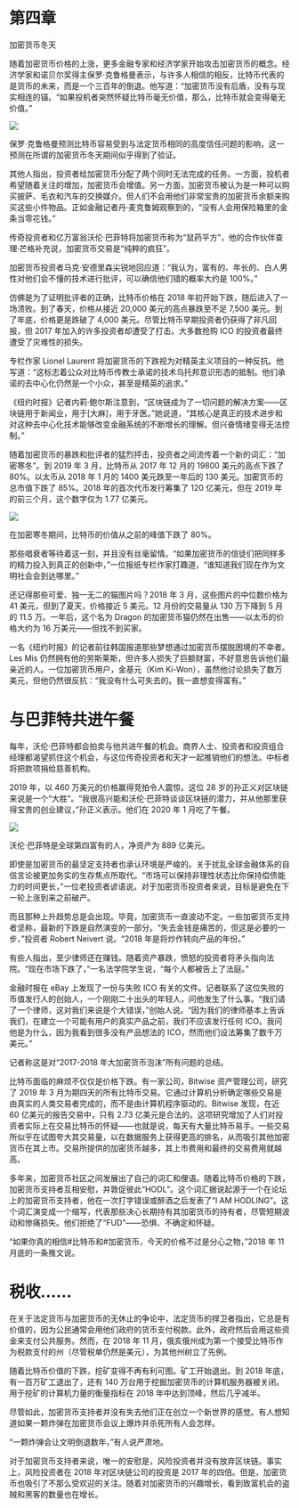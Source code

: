 # 第四章

加密货币冬天

随着加密货币价格的上涨，更多金融专家和经济学家开始攻击加密货币的概念。经济学家和诺贝尔奖得主保罗·克鲁格曼表示，与许多人相信的相反，比特币代表的是货币的未来，而是一个三百年的倒退。他写道：“加密货币没有后盾，没有与现实相连的锚。“如果投机者突然怀疑比特币毫无价值，那么，比特币就会变得毫无价值。”

![](img/GettyImages-461807168.jpg)

保罗·克鲁格曼预测比特币容易受到与法定货币相同的高度信任问题的影响，这一预测在所谓的加密货币冬天期间似乎得到了验证。

其他人指出，投资者给加密货币分配了两个同时无法完成的任务。一方面，投机者希望随着关注的增加，加密货币会增值。另一方面，加密货币被认为是一种可以购买披萨、毛衣和汽车的交换媒介。但人们不会用他们非常宝贵的加密货币余额来购买这些小件物品。正如金融记者丹·麦克鲁姆观察到的，“没有人会用保险箱里的金条当零花钱。”

传奇投资者和亿万富翁沃伦·巴菲特将加密货币称为“鼠药平方”，他的合作伙伴查理·芒格补充说，加密货币交易是“纯粹的疯狂”。

加密货币投资者马克·安德里森尖锐地回应道：“我认为，富有的、年长的、白人男性对他们会不懂的技术进行批评，可以确信他们错的概率大约是 100%。”

仿佛是为了证明批评者的正确，比特币价格在 2018 年初开始下跌，随后进入了一场溃败。到了春天，价格从接近 20,000 美元的高点暴跌至不足 7,500 美元。到了年底，价格更是跌破了 4,000 美元。尽管比特币早期投资者仍获得了非凡回报，但 2017 年加入的许多投资者却遭受了打击。大多数抢购 ICO 的投资者最终遭受了灾难性的损失。

专栏作家 Lionel Laurent 将加密货币的下跌视为对精英主义项目的一种反抗。他写道：“这标志着公众对比特币传教士承诺的技术乌托邦意识形态的抵制。他们承诺的去中心化仍然是一个小众，甚至是精英的追求。”

《纽约时报》记者内莉·鲍尔斯注意到，“区块链成为了一切问题的解决方案——区块链用于新闻业，用于[大麻]，用于牙医。”她说道，“其核心是真正的技术进步和对这种去中心化技术能够改变金融系统的不断增长的理解。但兴奋情绪变得无法控制。”

随着加密货币的暴跌和批评者的猛烈抨击，投资者之间流传着一个新的词汇：“加密寒冬”。到 2019 年 3 月，比特币从 2017 年 12 月的 19800 美元的高点下跌了 80%。以太币从 2018 年 1 月的 1400 美元跌至一年后的 130 美元。加密货币的总市值下跌了 85%。2018 年的首次代币发行筹集了 120 亿美元，但在 2019 年的前三个月，这个数字仅为 1.77 亿美元。

![](img/shutterstock_1561526074.jpg)

在加密寒冬期间，比特币的价值从之前的峰值下跌了 80%。

那些唱衰者等待着这一刻，并且没有丝毫留情。“如果加密货币的信徒们把同样多的精力投入到真正的创新中，”一位报纸专栏作家打趣道，“谁知道我们现在作为文明社会会到达哪里。”

还记得那些可爱、独一无二的猫图片吗？2018 年 3 月，这些图片的中位数价格为 41 美元，但到了夏天，价格接近 5 美元。12 月份的交易量从 130 万下降到 5 月的 11.5 万。一年后，这个名为 Dragon 的加密货币猫仍然在出售——以太币的价格大约为 16 万美元——但找不到买家。

一名《纽约时报》的记者前往韩国报道那些梦想通过加密货币摆脱困境的不幸者。Les Mis 仍然拥有他的劳斯莱斯，但许多人损失了巨额财富，不好意思告诉他们最亲近的人。一位加密货币用户，金基元（Kim Ki-Won），虽然他讨论损失了数万美元，但他仍然很反抗：“我没有什么可失去的。我一直想变得富有。”

# 与巴菲特共进午餐

每年，沃伦·巴菲特都会拍卖与他共进午餐的机会。商界人士、投资者和投资组合经理都渴望抓住这个机会，与这位传奇投资者和天才一起推销他们的想法。中标者将把款项捐给慈善机构。

2019 年，以 460 万美元的价格赢得竞拍令人震惊。这位 28 岁的孙正义对区块链来说是一个“大胜”。“我很高兴能和沃伦·巴菲特谈谈区块链的潜力，并从他那里获得宝贵的创业建议，”孙正义表示。他们在 2020 年 1 月吃了午餐。

![](img/GettyImages-849890606.jpg)

沃伦·巴菲特是全球第四富有的人，净资产为 889 亿美元。

即使是加密货币的最坚定支持者也承认环境是严峻的。关于扰乱全球金融体系的自信言论被更加务实的生存焦点所取代。“市场可以保持非理性状态比你保持偿债能力的时间更长，”一位老投资者谚语说。对于加密货币投资者来说，目标是避免在下一轮上涨到来之前破产。

而且那种上升趋势总是会出现。毕竟，加密货币一直波动不定。一些加密货币支持者坚称，最新的下跌是自然演变的一部分。“失去金钱是痛苦的，但这是必要的一步，”投资者 Robert Neivert 说。“2018 年是将炒作转向产品的年份。”

有些人指出，至少律师还在赚钱。随着资产暴跌，愤怒的投资者将矛头指向法院。“现在市场下跌了，”一名法学院学生说，“每个人都被告上了法庭。”

金融时报在 eBay 上发现了一份与失败 ICO 有关的文件。记者联系了这位失败的币值发行人的创始人，一个刚刚二十出头的年轻人，问他发生了什么事。“我们请了一个律师，这对我们来说是个大错误，”创始人说。“因为我们的律师基本上告诉我们，在建立一个可能有用户的真实产品之前，我们不应该发行任何 ICO。我问他是为什么，因为我看到很多没有产品想法的 ICO，然而他们设法筹集了数千万美元。”

记者称这是对“2017-2018 年大加密货币泡沫”所有问题的总结。

比特币面临的麻烦不仅仅是价格下跌。有一家公司，Bitwise 资产管理公司，研究了 2019 年 3 月为期四天的所有比特币交易。它通过计算机分析确定哪些交易是由真实的人类交易者完成的，而不是由计算机程序驱动的。Bitwise 发现，在近 60 亿美元的报告交易中，只有 2.73 亿美元是合法的。这项研究增加了人们对投资者实际上在交易比特币的怀疑——也就是说，每天有大量比特币易手。一些交易所似乎在试图夸大其交易量，以在数据服务上获得更高的排名，从而吸引其他加密货币在其上市。交易所提供的加密货币越多，其上市费用和最终的交易费用就越高。

多年来，加密货币社区之间发展出了自己的词汇和俚语。随着比特币价格的下跌，加密货币支持者互相安慰，并敦促彼此“HODL”。这个词汇据说起源于一个在论坛上的加密货币支持者，他在一次打字错误或醉酒之后发表了“I AM HODLING”。这个词汇演变成一个缩写，代表那些决心长期持有其加密货币的持有者，尽管短期波动和惨痛损失。他们拒绝了“FUD”——恐惧、不确定和怀疑。

“如果你真的相信#比特币和#加密货币，今天的价格不过是分心之物，”2018 年 11 月底的一条推文说。

# 税收……

在关于法定货币与加密货币的无休止的争论中，法定货币的捍卫者指出，它总是有价值的，因为公民通常会用他们政府的货币支付税款。此外，政府然后会用这些资金来支付公共服务。然而，在 2018 年 11 月，俄亥俄州成为第一个接受比特币作为税款支付的州（尽管税单仍然是美元），为其他州树立了先例。

随着比特币价值的下跌，挖矿变得不再有利可图。矿工开始退出。到 2018 年底，有一百万矿工退出了，还有 140 万台用于挖掘加密货币的计算机服务器被关闭。用于挖矿的计算机力量的衡量指标在 2018 年中达到顶峰，然后几乎减半。

尽管如此，加密货币支持者并没有失去他们正在创立一个新世界的感觉。有人想知道如果一颗炸弹在加密货币会议上爆炸并杀死所有人会怎样。

“一颗炸弹会让文明倒退数年，”有人说严肃地。

对于加密货币支持者来说，唯一的安慰是，风险投资者并没有放弃区块链。事实上，风险投资者在 2018 年对区块链公司的投资是 2017 年的四倍。但是，加密货币也吸引了不那么受欢迎的关注。随着对加密货币的兴趣增长，看到致富机会的盗贼和黑客的数量也在增长。

